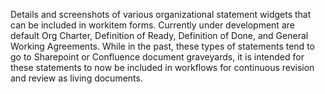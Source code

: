 Details and screenshots of various organizational statement widgets that can be included in workitem forms. Currently under development are default Org Charter, Definition of Ready, Definition of Done, and General Working Agreements. While in the past, these types of statements tend to go to Sharepoint or Confluence document graveyards, it is intended for these statements to now be included in workflows for continuous revision and review as living documents.

